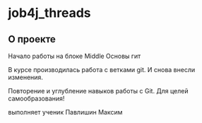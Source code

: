 # job4j_threads

## О проекте

Начало работы на блоке Middle
Основы гит

В курсе производилась работа с ветками git.
И снова внесли изменения.

Повторение и углубление навыков работы с Git.
Для целей самообразования!
     

выполняет ученик Павлишин Максим